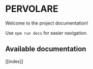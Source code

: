 # PERVOLARE

Welcome to the project documentation!

Use `npm run docs` for easier navigation.

## Available documentation

[[index]]

